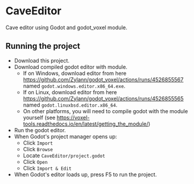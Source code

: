 # CaveEditor
Cave editor using Godot and godot_voxel module.

## Running the project
- Download this project.
- Download compiled godot editor with module.
  - If on Windows, download editor from here https://github.com/Zylann/godot_voxel/actions/runs/4526855567 named 
`godot.windows.editor.x86_64.exe`.
  - If on Linux, download editor from here https://github.com/Zylann/godot_voxel/actions/runs/4526855565 named `godot.linuxbsd.editor.x86_64`.
  - On other platforms, you will need to compile godot with the module yourself (see https://voxel-tools.readthedocs.io/en/latest/getting_the_module/)
- Run the godot editor.
- When Godot's project manager opens up:
  - Click `Import`
  - Click `Browse`
  - Locate `CaveEditor/project.godot`
  - Click `Open`
  - Click `Import & Edit`
- When Godot's editor loads up, press F5 to run the project.
